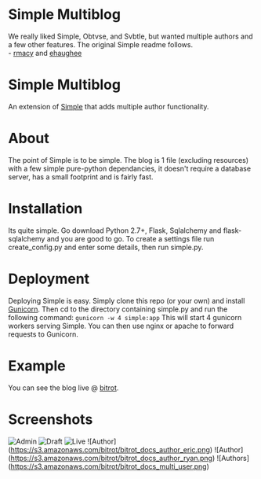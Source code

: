 Simple Multiblog
================
We really liked Simple, Obtvse, and Svbtle, but wanted multiple authors and a few other features.  The original Simple readme follows.  
\- [rmacy](https://github.com/rmacy) and [ehaughee](https://github.com/ehaughee)


Simple Multiblog
================
An extension of [Simple](https://github.com/orf/simple) that adds multiple author functionality.

About
============
The point of Simple is to be simple. The blog is 1 file (excluding resources) with a few simple pure-python dependancies, it doesn't
require a database server, has a small footprint and is fairly fast.

Installation
============
Its quite simple. Go download Python 2.7+, Flask, Sqlalchemy and flask-sqlalchemy and you are good to go.
To create a settings file run create_config.py and enter some details, then run simple.py.

Deployment
============
Deploying Simple is easy. Simply clone this repo (or your own) and install [Gunicorn](http://gunicorn.org/).
Then cd to the directory containing simple.py and run the following command:
``gunicorn -w 4 simple:app``
This will start 4 gunicorn workers serving Simple. You can then use nginx or apache to forward requests to Gunicorn.

Example
============
You can see the blog live @ [bitrot](http://bitrot.io/).

Screenshots
===========
![Admin](https://s3.amazonaws.com/bitrot/bitrot_docs_admin.png)
![Draft](https://s3.amazonaws.com/bitrot/bitrot_docs_edit.png)
![Live](https://s3.amazonaws.com/bitrot/bitrot_docs_post.png)
![Author] (https://s3.amazonaws.com/bitrot/bitrot_docs_author_eric.png)
![Author] (https://s3.amazonaws.com/bitrot/bitrot_docs_author_ryan.png)
![Authors] (https://s3.amazonaws.com/bitrot/bitrot_docs_multi_user.png)